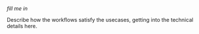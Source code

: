 *fill me in*

Describe how the workflows satisfy the usecases, getting into the technical details here.
